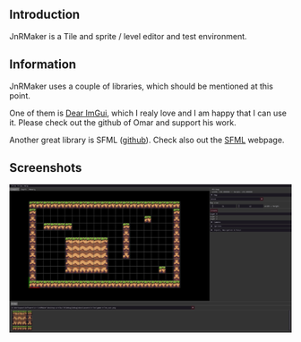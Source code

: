 ## Introduction
JnRMaker is a Tile and sprite / level editor and test environment.

## Information
JnRMaker uses a couple of libraries, which should be mentioned at this point.

One of them is [Dear ImGui](https://github.com/ocornut/imgui), which I realy love and I am happy that I can use it. Please check out the github of Omar and support his work.

Another great library is SFML ([github](https://github.com/SFML/SFML)). Check also out the [SFML](https://www.sfml-dev.org/) webpage.

## Screenshots
![alt text](https://github.com/MarkusWende/JnRMaker/blob/master/doc/shot_02.png "Screenshot 00")

